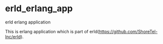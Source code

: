 # erld_erlang_app
erld erlang application

This is erlang application which is part of erld(https://github.com/ShoreTel-Inc/erld).